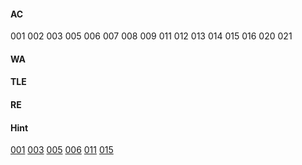 #### AC

001 002 003 005 006 007 008 009 011 012 013 014 015 016 020 021

#### WA

#### TLE

#### RE

#### Hint

[001](https://github.com/Sylvanuszhy/LeetCode/blob/master/001/README.md) [003](https://github.com/Sylvanuszhy/LeetCode/blob/master/003/README.md) [005](https://github.com/Sylvanuszhy/LeetCode/blob/master/005/README.md) [006](https://github.com/Sylvanuszhy/LeetCode/blob/master/006/README.md) [011](https://github.com/Sylvanuszhy/LeetCode/blob/master/011/README.md) [015](https://github.com/Sylvanuszhy/LeetCode/blob/master/015/README.md) 
